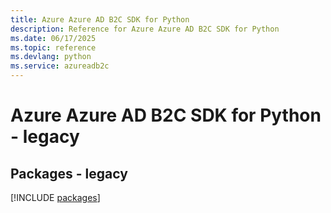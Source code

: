 ```yaml
---
title: Azure Azure AD B2C SDK for Python
description: Reference for Azure Azure AD B2C SDK for Python
ms.date: 06/17/2025
ms.topic: reference
ms.devlang: python
ms.service: azureadb2c
---
```

# Azure Azure AD B2C SDK for Python - legacy
## Packages - legacy
[!INCLUDE [packages](azure-ad-b2c-index.md)]